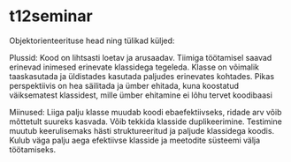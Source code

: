 # t12seminar

Objektorienteerituse head ning tülikad küljed:

Plussid: Kood on lihtsasti loetav ja arusaadav. Tiimiga töötamisel saavad erinevad inimesed erinevate klassidega tegeleda. Klasse on võimalik taaskasutada ja üldistades kasutada paljudes erinevates kohtades. Pikas perspektiivis on hea säilitada ja ümber ehitada, kuna koostatud väiksematest klassidest, mille ümber ehitamine ei lõhu tervet koodibaasi

Miinused: Liiga palju klasse muudab koodi ebaefektiivseks, ridade arv võib mõttetult suureks kasvada. Võib tekkida klasside duplikeerimine. Testimine muutub keerulisemaks hästi struktureeritud ja paljude klassidega koodis. Kulub väga palju aega efektiivse klasside ja meetodite süsteemi välja töötamiseks.
